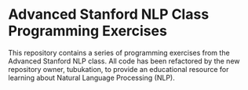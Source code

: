 Advanced Stanford NLP Class Programming Exercises
=======================================
This repository contains a series of programming exercises from the Advanced Stanford NLP class. All code has been refactored by the new repository owner, tubukation, to provide an educational resource for learning about Natural Language Processing (NLP).